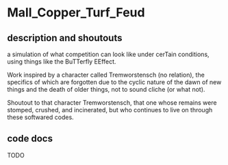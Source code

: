 # Mall_Copper_Turf_Feud

## description and shoutouts 
a simulation of what competition can look like under cerTain conditions, using things like the BuTTerfly EEffect. 

Work inspired by a character called Tremworstensch (no relation), the specifics of which are forgotten due to the cyclic nature of the dawn of new things and the death of older things, not to sound cliche (or what not). 

Shoutout to that character Tremworstensch, that one whose remains were stomped, crushed, and incinerated, but who continues to live on through these softwared codes. 

## code docs
TODO 
